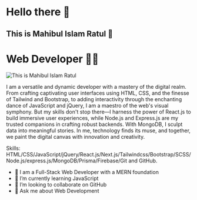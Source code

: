 # Hello there 👋

## This is Mahibul Islam Ratul 🥰
# Web Developer 👨‍💻

![This is Mahibul Islam Ratul](https://www.linkpicture.com/q/git-hub-banner.png)

I am a versatile and dynamic developer with a mastery of the digital realm. From crafting captivating user interfaces using HTML, CSS, and the finesse of Tailwind and Bootstrap, to adding interactivity through the enchanting dance of JavaScript and jQuery, I am a maestro of the web's visual symphony. But my skills don't stop there—I harness the power of React.js to build immersive user experiences, while Node.js and Express.js are my trusted companions in crafting robust backends. With MongoDB, I sculpt data into meaningful stories. In me, technology finds its muse, and together, we paint the digital canvas with innovation and creativity.

Skills: HTML/CSS/JavaScript/jQuery/React.js/Next.js/Tailwindcss/Bootstrap/SCSS/Node.js/express.js/MongoDB/Prisma/Firebase/Git and GitHub.

- 🔭  I am a Full-Stack Web Developer with a MERN foundation 
- 🌱 I’m currently learning JavaScript
- 👯 I’m looking to collaborate on GitHub 
- 💬 Ask me about Web Development




 



 





